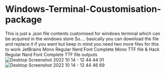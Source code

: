 # Windows-Terminal-Coustomisation-package
This is just a .json file contents customised for windows terminal which can be acquired in the windows store 
So.... basically you can download the file and replace it if you want but keep in mind you need two more files for this to work
JetBrains Mono Regular Nerd Font Complete Mono TTF file & Hack Regular Nerd Font Complete TTF file
                                  outputs 
![Desktop Screenshot 2022 10 14 - 12 44 44 01](https://user-images.githubusercontent.com/56669981/195788342-dfb5f1f3-c989-48d3-935c-bfa0660e1bf8.png)
![Desktop Screenshot 2022 10 14 - 12 44 46 69](https://user-images.githubusercontent.com/56669981/195788349-ccd35463-4e1a-4500-a625-3e1f2cdb5446.png)
